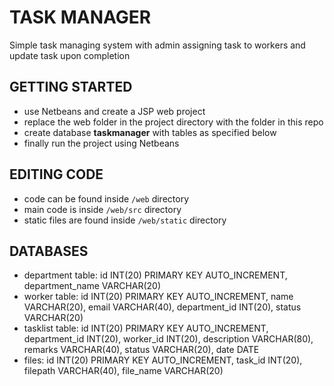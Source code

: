 # TASK MANAGER

Simple task managing system with admin assigning task to workers and update task upon completion

## GETTING STARTED

* use Netbeans and create a JSP web project
* replace the web folder in the project directory with the folder in this repo
* create database **taskmanager** with tables as specified below
* finally run the project using Netbeans

## EDITING CODE

* code can be found inside `/web` directory
* main code is inside `/web/src` directory
* static files are found inside `/web/static` directory

## DATABASES

* department table: id INT(20) PRIMARY KEY AUTO_INCREMENT, department_name VARCHAR(20)
* worker table: id INT(20) PRIMARY KEY AUTO_INCREMENT, name VARCHAR(20), email VARCHAR(40), department_id INT(20), status VARCHAR(20)
* tasklist table: id INT(20) PRIMARY KEY AUTO_INCREMENT, department_id INT(20), worker_id INT(20), description VARCHAR(80), remarks VARCHAR(40), status VARCHAR(20), date DATE
* files: id INT(20) PRIMARY KEY AUTO_INCREMENT, task_id INT(20), filepath VARCHAR(40), file_name VARCHAR(20)
